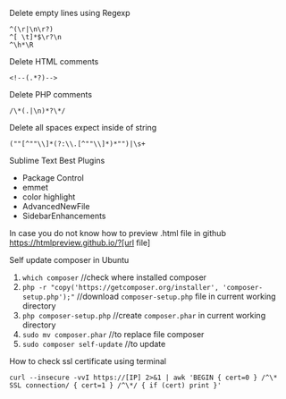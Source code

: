 Delete empty lines using Regexp
```
^(\r|\n\r?)
^[ \t]*$\r?\n
^\h*\R
```
Delete HTML comments
```
<!--(.*?)-->
```
Delete PHP comments
```
/\*(.|\n)*?\*/
```
Delete all spaces expect inside of string
```
(""[^""\\]*(?:\\.[^""\\]*)*"")|\s+
```

Sublime Text Best Plugins
- Package Control
- emmet
- color highlight
- AdvancedNewFile
- SidebarEnhancements

In case you do not know how to preview .html file in github
https://htmlpreview.github.io/?[url file]

Self update composer in Ubuntu
1. ```which composer``` //check where installed composer
2. ```php -r "copy('https://getcomposer.org/installer', 'composer-setup.php');"``` //download ```composer-setup.php``` file in current working directory
3. ```php composer-setup.php``` //create ```composer.phar``` in current working directory
4. ```sudo mv composer.phar``` //to replace file composer
5. ```sudo composer self-update``` //to update

How to check ssl certificate using terminal
```
curl --insecure -vvI https://[IP] 2>&1 | awk 'BEGIN { cert=0 } /^\* SSL connection/ { cert=1 } /^\*/ { if (cert) print }'
```